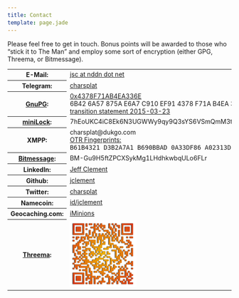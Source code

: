```yaml
---
title: Contact
template: page.jade
---
```


<p>Please feel free to get in touch. Bonus points will be awarded to those who &#8220;stick it to The Man&#8221; and employ some sort of encryption (either GPG, Threema, or Bitmessage).</p>

<div class="table-responsive">
<table class="table table-condensed table-striped">
<tbody>
<tr>
<th>E-Mail:</th>
<td><a href="#" class="mail-link"><span class="mail-addr">jsc at nddn dot net</span></a></td>
</tr>
<tr>
<th>Telegram:</th>
<td><a href="https://telegram.me/charsplat">charsplat</a></td>
</tr>
<tr>
<th><a href="http://www.gnupg.org/">GnuPG</a>:</th>
<td><a href="https://keybase.io/jsc">0x4378F71AB4EA336E</a><br />
6B42 6A57 875A E6A7 C910 EF91 4378 F71A B4EA 336E<br />
<a href="/gpg/transition-20150323.txt">transition statement 2015-03-23</a></td>
</tr>
<tr>
<th><a href="https://minilock.io/">miniLock</a>:</th>
<td>7hEoUKC4iC8Ek6N3UGWWy9qy9Q3sYS6VSmQmM3tcx2CmF</td>
</tr>
<tr>
<th>XMPP:</th>
<td>charsplat@dukgo.com<br/>
<u>OTR Fingerprints:</u></br>
<tt>B61B4321 D3B2A7A1 B690BBAD 0A33DF86 A02313DF</tt>
</td>
</tr>
<tr>
<tr>
<th><a href="http://bitmessage.org">Bitmessage</a>:</th>
<td>BM-Gu9H5ftZPCXSykMg1LHdhkwbqULo6FLr</td>
</tr>
<tr>
<th>LinkedIn:</th>
<td><a href="http://www.linkedin.com/profile/view?id=6394933">Jeff Clement</a></td>
</tr>
<tr>
<th>Github:</th>
<td><a href="https://github.com/jclement">jclement</a></td>
</tr>
<tr>
<th>Twitter:</th>
<td><a href="https://twitter.com/charsplat">charsplat</a></td>
</tr>
<tr>
<th>Namecoin:</th>
<td><a href="http://explorer.namecoin.info/n/id/jclement">id/jclement</a></td>
</tr>
<tr>
<tr>
<th>Geocaching.com:</th>
<td><a href="http://www.geocaching.com/profile/?guid=f51076ec-b6e9-4acc-ae68-a8855c024edf">iMinions</a></td>
</tr>
<tr>
<th><a href="https://threema.ch/en/">Threema</a>:</th>
<td><a href="threema.png"><img src="threema.png" alt="Threema Address" width="150" height="151" /></a></td>
</tr>
</tbody>
</table>
</div>
